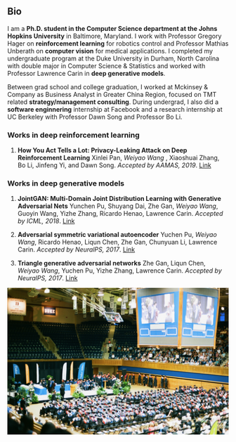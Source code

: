 ## Bio

I am a **Ph.D. student in the Computer Science department at the Johns Hopkins University** in Baltimore, Maryland. I work with Professor Gregory Hager on **reinforcement learning** for robotics control and Professor Mathias Unberath on **computer vision** for medical applications. I completed my undergraduate program at the Duke University in Durham, North Carolina with double major in Computer Science & Statistics and worked with Professor Lawrence Carin in **deep generative models**.  

Between grad school and college graduation, I worked at Mckinsey & Company as Business Analyst in Greater China Region, focused on TMT related **strategy/management consulting**. During undergrad, I also did a **software enginnering** internship at Facebook and a research internship at UC Berkeley with Professor Dawn Song and Professor Bo Li.

### Works in deep reinforcement learning

1. **How You Act Tells a Lot: Privacy-Leaking Attack on Deep Reinforcement Learning**
Xinlei Pan, _Weiyao Wang_ , Xiaoshuai Zhang, Bo Li, Jinfeng Yi, and Dawn Song.
_Accepted by AAMAS, 2019_. [Link](arxiv.org/abs/1904.11082)

### Works in deep generative models 

1. **JointGAN: Multi-Domain Joint Distribution Learning with Generative Adversarial Nets**
Yunchen Pu, Shuyang Dai, Zhe Gan, _Weiyao Wang_, Guoyin Wang, Yizhe Zhang, Ricardo Henao, Lawrence Carin.
_Accepted by ICML, 2018_. [Link](arxiv.org/abs/1806.02978)

1. **Adversarial symmetric variational autoencoder**
Yuchen Pu, _Weiyao Wang_, Ricardo Henao, Liqun Chen, Zhe Gan, Chunyuan Li, Lawrence Carin.
_Accepted by NeuralPS, 2017_. [Link](papers.nips.cc/paper/7020-adversarial-symmetric-variational-autoencoder)

1. **Triangle generative adversarial networks**
Zhe Gan, Liqun Chen, _Weiyao Wang_, Yuchen Pu, Yizhe Zhang, Lawrence Carin.
_Accepted by NeuralPS, 2017_. [Link](papers.nips.cc/paper/7109-triangle-generative-adversarial-networks)

![Image](DukeGraduation.jpeg)



